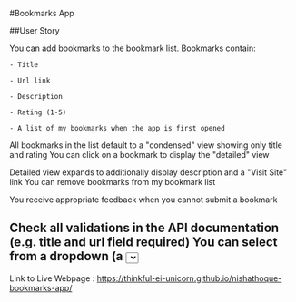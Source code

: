 #Bookmarks App

##User Story

You can add bookmarks to the bookmark list. Bookmarks contain:
   
    - Title
   
    - Url link
   
    - Description
   
    - Rating (1-5)
   
    - A list of my bookmarks when the app is first opened

All bookmarks in the list default to a "condensed" view showing only title and rating
You can click on a bookmark to display the "detailed" view

Detailed view expands to additionally display description and a "Visit Site" link
You can remove bookmarks from my bookmark list

You receive appropriate feedback when you cannot submit a bookmark

Check all validations in the API documentation (e.g. title and url field required)
You can select from a dropdown (a <select> element) a "minimum rating" to filter the list by all bookmarks rated at or above the chosen selection
-----

Link to Live Webpage : https://thinkful-ei-unicorn.github.io/nishathoque-bookmarks-app/